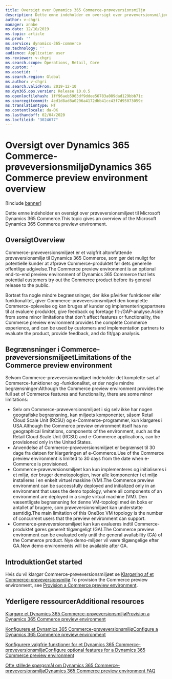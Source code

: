 ```yaml
---
title: Oversigt over Dynamics 365 Commerce-prøveversionsmiljø
description: Dette emne indeholder en oversigt over prøveversionsmiljøet til Microsoft Dynamics 365 Commerce.
author: v-chgri
manager: annbe
ms.date: 12/10/2019
ms.topic: article
ms.prod: ''
ms.service: dynamics-365-commerce
ms.technology: ''
audience: Application user
ms.reviewer: v-chgri
ms.search.scope: Operations, Retail, Core
ms.custom: ''
ms.assetid: ''
ms.search.region: Global
ms.author: v-chgri
ms.search.validFrom: 2019-12-10
ms.dyn365.ops.version: Release 10.0.5
ms.openlocfilehash: 1ff96aeb5963df9ddee56783a089dad129bbb71c
ms.sourcegitcommit: 4ed1d8ad8a0206a4172dbb41cc43f7d95073059c
ms.translationtype: HT
ms.contentlocale: da-DK
ms.lasthandoff: 02/04/2020
ms.locfileid: "3024677"
---
```

# <a name="dynamics-365-commerce-preview-environment-overview"></a><span data-ttu-id="3ae3c-103">Oversigt over Dynamics 365 Commerce-prøveversionsmiljø</span><span class="sxs-lookup"><span data-stu-id="3ae3c-103">Dynamics 365 Commerce preview environment overview</span></span>


[!include [banner](includes/banner.md)]

<span data-ttu-id="3ae3c-104">Dette emne indeholder en oversigt over prøveversionsmiljøet til Microsoft Dynamics 365 Commerce.</span><span class="sxs-lookup"><span data-stu-id="3ae3c-104">This topic gives an overview of the Microsoft Dynamics 365 Commerce preview environment.</span></span>

## <a name="overview"></a><span data-ttu-id="3ae3c-105">Oversigt</span><span class="sxs-lookup"><span data-stu-id="3ae3c-105">Overview</span></span>

<span data-ttu-id="3ae3c-106">Commerce-prøveversionsmiljøet er et valgfrit altomfattende prøveversionsmiljø til Dynamics 365 Commerce, som gør det muligt for potentielle kunder at afprøve Commerce-produktet før dets generelle offentlige udgivelse.</span><span class="sxs-lookup"><span data-stu-id="3ae3c-106">The Commerce preview environment is an optional end-to-end preview environment of Dynamics 365 Commerce that lets potential customers try out the Commerce product before its general release to the public.</span></span>

<span data-ttu-id="3ae3c-107">Bortset fra nogle mindre begrænsninger, der ikke påvirker funktioner eller funktionalitet, giver Commerce-prøveversionsmiljøet den komplette Commerce-oplevelse og kan bruges af kunder og implementeringspartnere til at evaluere produktet, give feedback og foretage fit-/GAP-analyse.</span><span class="sxs-lookup"><span data-stu-id="3ae3c-107">Aside from some minor limitations that don't affect features or functionality, the Commerce preview environment provides the complete Commerce experience, and can be used by customers and implementation partners to evaluate the product, provide feedback, and do fit/gap analysis.</span></span>

## <a name="limitations-of-the-commerce-preview-environment"></a><span data-ttu-id="3ae3c-108">Begrænsninger i Commerce-prøveversionsmiljøet</span><span class="sxs-lookup"><span data-stu-id="3ae3c-108">Limitations of the Commerce preview environment</span></span>

<span data-ttu-id="3ae3c-109">Selvom Commerce-prøveversionsmiljøet indeholder det komplette sæt af Commerce-funktioner og -funktionalitet, er der nogle mindre begrænsninger:</span><span class="sxs-lookup"><span data-stu-id="3ae3c-109">Although the Commerce preview environment provides the full set of Commerce features and functionality, there are some minor limitations:</span></span>

- <span data-ttu-id="3ae3c-110">Selv om Commerce-prøveversionsmiljøet i sig selv ikke har nogen geografiske begrænsning, kan miljøets komponenter, såsom Retail Cloud Scale Unit (RCSU) og e-Commerce-programmer, kun klargøres i USA.</span><span class="sxs-lookup"><span data-stu-id="3ae3c-110">Although the Commerce preview environment itself has no geographical limitations, components of the environment, such as the Retail Cloud Scale Unit (RCSU) and e-Commerce applications, can be provisioned only in the United States.</span></span>
- <span data-ttu-id="3ae3c-111">Anvendelse af Commerce-prøveversionsmiljøet er begrænset til 30 dage fra datoen for klargøringen af e-Commerce.</span><span class="sxs-lookup"><span data-stu-id="3ae3c-111">Use of the Commerce preview environment is limited to 30 days from the date when e-Commerce is provisioned.</span></span>
- <span data-ttu-id="3ae3c-112">Commerce-prøveversionsmiljøet kan kun implementeres og initialiseres i et miljø, der bruger demotopologien, hvor alle komponenter i et miljø installeres i en enkelt virtuel maskine (VM).</span><span class="sxs-lookup"><span data-stu-id="3ae3c-112">The Commerce preview environment can be successfully deployed and initialized only in an environment that uses the demo topology, where all components of an environment are deployed in a single virtual machine (VM).</span></span> <span data-ttu-id="3ae3c-113">Den væsentligste begrænsning for denne VM-topologi med én boks er antallet af brugere, som prøveversionsmiljøet kan understøtte samtidig.</span><span class="sxs-lookup"><span data-stu-id="3ae3c-113">The main limitation of this OneBox VM topology is the number of concurrent users that the preview environment can support.</span></span>
- <span data-ttu-id="3ae3c-114">Commerce-prøveversionsmiljøet kan kun evalueres indtil Commerce-produktet gøres generelt tilgængeligt (GA).</span><span class="sxs-lookup"><span data-stu-id="3ae3c-114">The Commerce preview environment can be evaluated only until the general availability (GA) of the Commerce product.</span></span> <span data-ttu-id="3ae3c-115">Nye demo-miljøer vil være tilgængelige efter GA.</span><span class="sxs-lookup"><span data-stu-id="3ae3c-115">New demo environments will be available after GA.</span></span>

## <a name="get-started"></a><span data-ttu-id="3ae3c-116">Introduktion</span><span class="sxs-lookup"><span data-stu-id="3ae3c-116">Get started</span></span>

<span data-ttu-id="3ae3c-117">Hvis du vil klargør Commerce-prøveversionsmiljøet se [Klargøring af et Commerce-prøveversionsmiljø](provisioning-guide.md).</span><span class="sxs-lookup"><span data-stu-id="3ae3c-117">To provision the Commerce preview environment, see [Provision a Commerce preview environment](provisioning-guide.md).</span></span>

## <a name="additional-resources"></a><span data-ttu-id="3ae3c-118">Yderligere ressourcer</span><span class="sxs-lookup"><span data-stu-id="3ae3c-118">Additional resources</span></span>

[<span data-ttu-id="3ae3c-119">Klargøre et Dynamics 365 Commerce-prøveversionsmiljø</span><span class="sxs-lookup"><span data-stu-id="3ae3c-119">Provision a Dynamics 365 Commerce preview environment</span></span>](provisioning-guide.md)

[<span data-ttu-id="3ae3c-120">Konfigurere et Dynamics 365 Commerce-prøveversionsmiljø</span><span class="sxs-lookup"><span data-stu-id="3ae3c-120">Configure a Dynamics 365 Commerce preview environment</span></span>](cpe-post-provisioning.md)

[<span data-ttu-id="3ae3c-121">Konfigurere valgfrie funktioner for et Dynamics 365 Commerce-prøveversionsmiljø</span><span class="sxs-lookup"><span data-stu-id="3ae3c-121">Configure optional features for a Dynamics 365 Commerce preview environment</span></span>](cpe-optional-features.md)

[<span data-ttu-id="3ae3c-122">Ofte stillede spørgsmål om Dynamics 365 Commerce-prøveversionsmiljø</span><span class="sxs-lookup"><span data-stu-id="3ae3c-122">Dynamics 365 Commerce preview environment FAQ</span></span>](cpe-faq.md)
